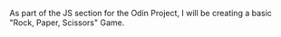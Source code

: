 As part of the JS section for the Odin Project, I will be creating a basic "Rock, Paper, Scissors" Game.
